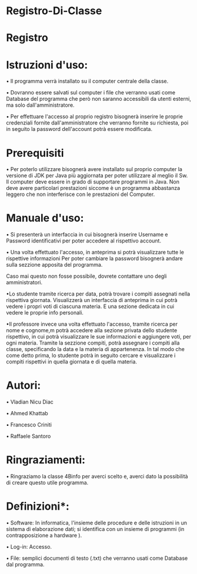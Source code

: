 # Registro-Di-Classe
# Registro



# Istruzioni d'uso:
• Il programma verrà installato su il computer centrale della classe.

• Dovranno essere salvati sul computer i file che verranno usati come Database del programma che però non saranno accessibili da utenti esterni, ma solo dall'amministratore.

• Per effettuare l'accesso al proprio registro bisognerà inserire le proprie credenziali fornite dall'amministratore  che verranno fornite su richiesta, poi in seguito la password dell'account potrà essere modificata.


# Prerequisiti
• Per poterlo utilizzare bisognerà avere installato sul proprio computer la versione di JDK  per Java più aggiornata per poter   utilizzare al meglio il Sw. Il computer deve essere in grado di supportare programmi in Java. Non deve avere particolari prestazioni siccome è un programma abbastanza leggero che non interferisce con le prestazioni del Computer.

# Manuale d'uso: 
• Si presenterà un interfaccia in cui bisognerà inserire Username e Password identificativi per poter accedere al rispettivo       account.

• Una volta effettuato l'accesso, in anteprima si potrà visualizzare tutte le rispettive informazioni Per poter cambiare la       password bisognerà andare sulla sezzione apposita del programma. 

Caso mai questo non fosse possibile, dovrete contattare uno degli amministratori.

•Lo studente tramite ricerca per data, potrà trovare i compiti assegnati nella rispettiva giornata. Visualizzerà un interfaccia di anteprima in cui potrà vedere i propri voti di ciascuna materia. E una sezione dedicata in cui vedere le proprie info personali.

•Il professore invece una volta effettuato l'accesso, tramite ricerca per nome e cognome,m potrà accedere alla sezione privata dello studente rispettivo, in cui potrà visualizzare le sue informazioni e aggiungere voti, per ogni materia. Tramite la sezzione compiti, potrà assegnare i compiti alla classe, specificando la data e la materia di appartenenza. In tal modo che come detto prima, lo studente potrà in seguito cercare e visualizzare i compiti rispettivi in quella giornata e di quella materia.

# Autori:

•	Vladian Nicu Diac

•	Ahmed Khattab

•	Francesco Criniti

•	Raffaele Santoro

# Ringraziamenti:
• Ringraziamo la classe 4Binfo per averci scelto e, averci dato la possibilità di creare questo utile programma.

# Definizioni*:

• Software: In informatica, l'insieme delle procedure e delle istruzioni in un sistema di elaborazione dati; si identifica con     un insieme di programmi (in contrapposizione a hardware ). 

• Log-in: Accesso.

• File: semplici documenti di testo (.txt) che verranno usati come Database dal programma. 

